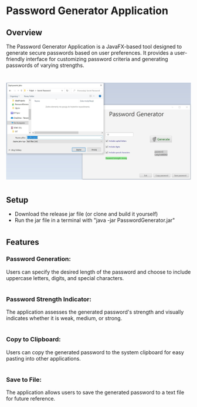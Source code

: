 # Password Generator Application
## Overview
The Password Generator Application is a JavaFX-based tool designed to generate secure passwords based on user preferences. It provides a user-friendly interface for customizing password criteria and generating passwords of varying strengths.
#
![Alt text](https://github.com/commilitio/Password_Generator/blob/master/screenshot2.jpg?raw=true)
#
## Setup
* Download the release jar file (or clone and build it yourself)
* Run the jar file in a terminal with "java -jar PasswordGenerator.jar"
#  
## Features
### Password Generation: 
Users can specify the desired length of the password and choose to include uppercase letters, digits, and special characters.
#
### Password Strength Indicator: 
The application assesses the generated password's strength and visually indicates whether it is weak, medium, or strong.
#
### Copy to Clipboard: 
Users can copy the generated password to the system clipboard for easy pasting into other applications.
#
### Save to File: 
The application allows users to save the generated password to a text file for future reference.
